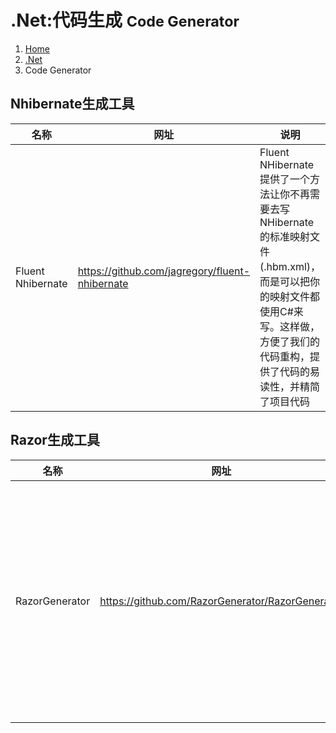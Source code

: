 # .Net:代码生成 <small>Code Generator</small>

<ol class="breadcrumb"><li><a href="/">Home</a></li><li><a href="/dotnet/overview.md">.Net</a></li><li class="active">Code Generator</li></ol>

## Nhibernate生成工具
|名称|网址|说明|
|------|------|------|
|Fluent Nhibernate|https://github.com/jagregory/fluent-nhibernate|Fluent NHibernate提供了一个方法让你不再需要去写NHibernate的标准映射文件(.hbm.xml)，而是可以把你的映射文件都使用C#来写。这样做，方便了我们的代码重构，提供了代码的易读性，并精简了项目代码|

## Razor生成工具
|名称|网址|说明|
|------|------|------|
|RazorGenerator|https://github.com/RazorGenerator/RazorGenerator|A Custom Tool for Visual Studio that allows processing Razor files at design time instead of runtime, allowing them to be built into an assembly for simpler reuse and distribution|

